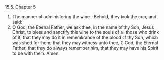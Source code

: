15.5. Chapter 5
1. The manner of administering the wine--Behold, they took the cup, and said:
2. O God, the Eternal Father, we ask thee, in the name of thy Son, Jesus Christ, to bless and sanctify this wine to the souls of all those who drink of it, that they may do it in remembrance of the blood of thy Son, which was shed for them; that they may witness unto thee, O God, the Eternal Father, that they do always remember him, that they may have his Spirit to be with them. Amen.

